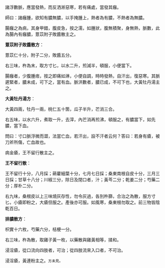諸浮數脈，應當發熱，而反洒淅惡寒，若有痛處，當發其癰。

師曰：諸癰腫，欲知有膿無膿，以手掩腫上，熱者為有膿，不熱者為無膿。

腸癰之為病，其身甲錯，腹皮急，按之濡，如腫狀，腹無積聚，身無熱，脈數，此為腸內有癰膿，薏苡附子敗醬散主之。

**薏苡附子敗醬散方**：

薏苡仁十分，附子二分，敗醬五分。

右三味，杵為末，取方寸匕，以水二升，煎減半，頓服，小便當下。

腸癰者，少腹腫痞，按之即痛如淋，小便自調，時時發熱，自汗出，復惡寒。其脈遲緊者，膿未成，可下之，當有血。脈洪數者，膿已成，不可下也，大黃牡丹湯主之。

**大黃牡丹湯方**：

大黃四兩，牡丹一兩，桃仁五十箇，瓜子半升，芒消三合。

右五味，以水六升，煮取一升，去滓，內芒消再煎沸，頓服之，有膿當下，如先膿，當下血。

問曰：寸口脈浮微而澀，法當亡血，若汗出，設不汗者云何？答曰：若身有瘡，被刀斧所傷，亡血故也。

病金瘡，王不留行散主之。

**王不留行散**：

王不留行十分，八月採；蒴藋細葉十分，七月七日採；桑東南根自皮十分，三月三日採；甘草十八分；川椒三分，除日及閉口者，汁；黃芩二分；乾姜二分；芍藥二分；厚朴二分。

右九味，桑根皮以上三味燒灰存性，勿令灰過，各別杵篩，合治之為散，服方寸匕，小瘡即粉之，大瘡但服之。產後亦可服。如風寒，桑東根勿取之。前三物皆陰乾百日。 

**排膿散方**：

枳實十六枚，芍藥六分，桔梗一分。

右三味，杵為散，取雞子黃一枚，以藥散與雞黃相等，揉和。


浸淫瘡，從口流向四肢者，可治；從四肢流來入口者，不可治。

浸淫瘡，黃連粉主之。`方未見。`